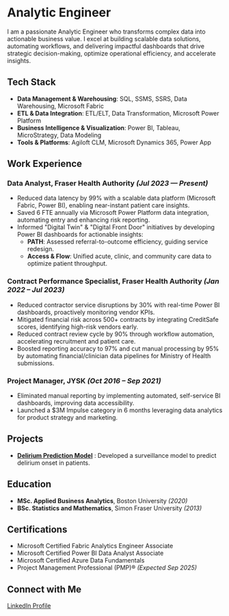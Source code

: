 # Analytic Engineer

I am a passionate Analytic Engineer who transforms complex data into actionable business value. I excel at building scalable data solutions, automating workflows, and delivering impactful dashboards that drive strategic decision-making, optimize operational efficiency, and accelerate insights.

## Tech Stack

- **Data Management & Warehousing**: SQL, SSMS, SSRS, Data Warehousing, Microsoft Fabric  
- **ETL & Data Integration**: ETL/ELT, Data Transformation, Microsoft Power Platform  
- **Business Intelligence & Visualization**: Power BI, Tableau, MicroStrategy, Data Modeling  
- **Tools & Platforms**: Agiloft CLM, Microsoft Dynamics 365, Power App  

##  Work Experience

### **Data Analyst, Fraser Health Authority**  *(Jul 2023 — Present)*

- Reduced data latency by 99% with a scalable data platform (Microsoft Fabric, Power BI), enabling near-instant patient care insights.  
- Saved 6 FTE annually via Microsoft Power Platform data integration, automating entry and enhancing risk reporting.  
- Informed "Digital Twin" & "Digital Front Door" initiatives by developing Power BI dashboards for actionable insights:  
  - **PATH**: Assessed referral-to-outcome efficiency, guiding service redesign.  
  - **Access & Flow**: Unified acute, clinic, and community care data to optimize patient throughput.  

### **Contract Performance Specialist, Fraser Health Authority** *(Jan 2022 – Jul 2023)*

- Reduced contractor service disruptions by 30% with real-time Power BI dashboards, proactively monitoring vendor KPIs.  
- Mitigated financial risk across 500+ contracts by integrating CreditSafe scores, identifying high-risk vendors early.  
- Reduced contract review cycle by 90% through workflow automation, accelerating recruitment and patient care.  
- Boosted reporting accuracy to 97% and cut manual processing by 95% by automating financial/clinician data pipelines for Ministry of Health submissions.  

### **Project Manager, JYSK**  *(Oct 2016 – Sep 2021)*

- Eliminated manual reporting by implementing automated, self-service BI dashboards, improving data accessibility.  
- Launched a \$3M Impulse category in 6 months leveraging data analytics for product strategy and marketing.  


##  Projects

- **[Delirium Prediction Model](evehliu.github.io/Delirium/)** : Developed a surveillance model to predict delirium onset in patients.  
  

##  Education

- **MSc. Applied Business Analytics**, Boston University *(2020)*  
- **BSc. Statistics and Mathematics**, Simon Fraser University *(2013)*  


##  Certifications

- Microsoft Certified Fabric Analytics Engineer Associate  
- Microsoft Certified Power BI Data Analyst Associate  
- Microsoft Certified Azure Data Fundamentals  
- Project Management Professional (PMP)® *(Expected Sep 2025)*  


##  Connect with Me

[LinkedIn Profile](https://www.linkedin.com/in/evyliu/)
